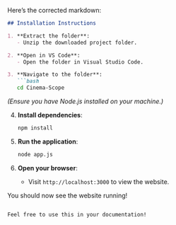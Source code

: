 Here’s the corrected markdown:

```markdown
## Installation Instructions

1. **Extract the folder**:
   - Unzip the downloaded project folder.

2. **Open in VS Code**:
   - Open the folder in Visual Studio Code.

3. **Navigate to the folder**:
   ```bash
   cd Cinema-Scope
   ```
   *(Ensure you have Node.js installed on your machine.)*

4. **Install dependencies**:
   ```bash
   npm install
   ```

5. **Run the application**:
   ```bash
   node app.js
   ```

6. **Open your browser**:
   - Visit `http://localhost:3000` to view the website.

You should now see the website running!
```

Feel free to use this in your documentation!
